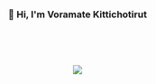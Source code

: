 <h3 align="center">👋 Hi, I'm Voramate Kittichotirut<br><br><br><br><br><img src="https://github-readme-stats.vercel.app/api/top-langs/?username=etamarov&hide_progress=true&theme=dark" /></h3>



